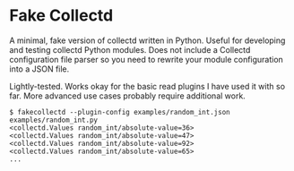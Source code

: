 # Fake Collectd

A minimal, fake version of collectd written in Python. Useful for developing
and testing collectd Python modules. Does not include a Collectd configuration
file parser so you need to rewrite your module configuration into a JSON file.

Lightly-tested. Works okay for the basic read plugins I have used it with so
far. More advanced use cases probably require additional work.

```shell
$ fakecollectd --plugin-config examples/random_int.json examples/random_int.py
<collectd.Values random_int/absolute-value=36>
<collectd.Values random_int/absolute-value=47>
<collectd.Values random_int/absolute-value=92>
<collectd.Values random_int/absolute-value=65>
...
```
